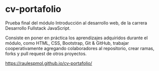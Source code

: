 # cv-portafolio

<p>Prueba final del módulo Introducción al desarrollo web, de la carrera Desarrollo Fullstack JavaScript.</p>
<p>Consiste en poner en práctica los aprendizajes adquiridos durante el módulo, como HTML, CSS, Bootstrap, Git & GitHub,
trabajar cooperativamente agregando colaboradores al repositorio, crear ramas, forks y pull request de otros proyectos.</p>

https://raulespmol.github.io/cv-portafolio/
